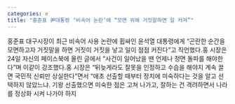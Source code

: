 ```yaml
---
categories: e
title: "홍준표 尹대통령 ‘비속어 논란’에 “모면 위해 거짓말하면 일 커져”"
---
```

홍준표 대구시장이 최근 비속어 사용 논란에 휩싸인 윤석열 대통령에게 “곤란한 순간을 모면하고자 거짓말을 하면 거짓이 거짓을 낳고 일이 점점 커진다”고 직언했다.홍 시장은 24일 자신의 페이스북에 올린 글에서 “사건이 일어났을 땐 언제나 정면 돌파를 해야한다”며 이같이 강조했다.홍 시장은 “뒤늦게라도 잘못을 인정하고 수습을 해야지 계속 끌면 국민적 신뢰만 상실한다”면서 “애초 선출할 때부터 정치에 미숙하다는 것을 알고 선택하지 않았느냐. 기왕 선출했으면 미숙한 점은 고쳐 나가고, 잘하는 건 격려하면서 나라를 정상화 시켜 나가야 하지
